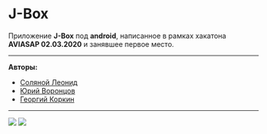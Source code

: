 # J-Box
Приложение **J-Box** под **android**, написанное в рамках хакатона **AVIASAP 02.03.2020** и занявшее первое место.

---

**Авторы:**
+ [Соляной Леонид](https://vk.com/java_top)
+ [Юрий Воронцов](https://vk.com/jerzyxd)
+ [Георгий Коркин](https://vk.com/georgecork)

---


![](https://sun9-20.userapi.com/c857632/v857632927/192fba/HgA7nKdLipo.jpg)
![](https://sun9-55.userapi.com/c857632/v857632927/192fc4/S4BXPh3VEy4.jpg)
